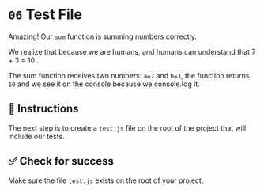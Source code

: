 # `06` Test File

Amazing! Our `sum` function is summing numbers correctly.

We realize that because we are humans, and humans can understand that 7 + 3 = 10 .

The sum function receives two numbers: `a=7` and `b=3`, the function returns `10` and we see it on the console because we console.log it.

## 📝 Instructions

The next step is to create a `test.js` file on the root of the project that will include our tests.

## ✅ Check for success

Make sure the file `test.js` exists on the root of your project.